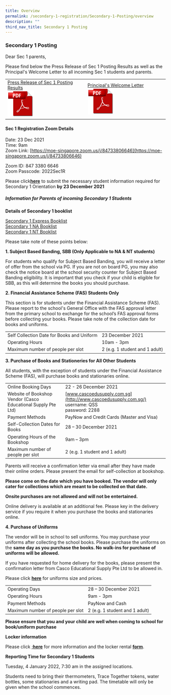 ```yaml
---
title: Overview
permalink: /secondary-1-registration/Secondary-1-Posting/overview
description: ""
third_nav_title: Secondary 1 Posting
---
```

### Secondary 1 Posting


Dear Sec 1 parents,

Please find below the Press Release of Sec 1 Posting Results as well as the Principal's Welcome Letter to all incoming Sec 1 students and parents.

|  	|  	|
|---	|---	|
| [Press Release of Sec 1 Posting Results](https://staging.du62j8uucogi5.amplifyapp.com/files/Press%20Release%20of%202021%20Sec%201%20Posting%20Results.pdf) <br> <a href="https://staging.du62j8uucogi5.amplifyapp.com/files/Press%20Release%20of%202021%20Sec%201%20Posting%20Results.pdf"><img src="/images/pdflogo.png" style="width:35%">   	|  [Principal's Welcome Letter](https://staging.du62j8uucogi5.amplifyapp.com/files/Welcome%20Letter%20to%20Sec%201%202022%20Students%20and%20Parents.pdf) <br> <a href="https://staging.du62j8uucogi5.amplifyapp.com/files/Welcome%20Letter%20to%20Sec%201%202022%20Students%20and%20Parents.pdf"><img src="/images/pdflogo.png" style="width:35%">	|
	
	
#### Sec 1 Registration Zoom Details
	
Date: 23 Dec 2021  <br>Time: 9am
<br>Zoom Link:&nbsp;[https://moe-singapore.zoom.us/j/84733806646](https://moe-singapore.zoom.us/j/84733806646)

Zoom ID: 847 3380 6646
<br>Zoom Passcode: 2022Sec1R
	
Please click[**here**](https://form.gov.sg/61ad5aac7d788000131f03c3)&nbsp;to submit the necessary student information required for Secondary 1 Orientation&nbsp;**by 23 December 2021**

  

##### Information for Parents of incoming Secondary 1 Students

**Details of Secondary 1 booklist**  

[Secondary 1 Express Booklist](/files/s1e.pdf)
<br>[Secondary 1 NA Booklist](/files/s1na.pdf)
<br>[Secondary 1 NT Booklist](/files/s1nt.pdf)

  

Please take note of these points below:

**1. Subject Based Banding, SBB (Only Applicable to NA &amp; NT students)**

For students who qualify for Subject Based Banding, you will receive a letter of offer from the school via PG. If you are not on board PG, you may also check the notice board at the school security counter for Subject Based Banding eligibility. It is important that you check if your child is eligible for SBB, as this will determine the books you should purchase.
	
**2. Financial Assistance Scheme (FAS) Students Only**

This section is for students under the Financial Assistance Scheme (FAS). Please report to the school's General Office with the FAS approval letter from the primary school to exchange for the school’s FAS approval forms before collecting your books. Please take note of the collection date for books and uniforms.
	
|  	|  	|
|---	|---	|
| Self Collection Date for Books and Uniform 	| 23 December 2021 	|
| Operating Hours 	| 10am - 3pm 	|
| Maximum number of people per slot 	| 2 (e.g. 1 student and 1 adult) 	|
	

**3. Purchase of Books and Stationeries for All Other Students**

All students, with the exception of students under the Financial Assistance Scheme (FAS), will purchase books and stationaries online.
	
|  	|  	|
|---	|---	|
| Online Booking Days 	| 22 - 26 December 2021 	|
| Website of Bookshop Vendor (Casco Educational Supply Pte Ltd) 	|  [www.cascoedusupply.com.sg](http://www.cascoedusupply.com.sg/)<br>username: QSS<br>password: 2288 	|
| Payment Methods 	| PayNow and Credit Cards (Master and Visa) 	|
| Self-Collection Dates for Books 	| 28 – 30 December 2021 	|
| Operating Hours of the Bookshop 	| 9am – 3pm 	|
| Maximum number of people per slot 	| 2 (e.g. 1 student and 1 adult) 	|
	
Parents will receive a confirmation letter via email after they have made their online orders. Please present the email for self-collection at bookshop.

**Please come on the date which you have booked. The vendor will only cater for collections which are meant to be collected on that date.**

**Onsite purchases are not allowed and will not be entertained.**

Online delivery is available at an additional fee. Please key in the delivery service if you require it when you purchase the books and stationaries online.&nbsp;

**4. Purchase of Uniforms**  

The vendor will be in school to sell uniforms.&nbsp;You may purchase your uniforms after collecting the school books. Please purchase the uniforms on the&nbsp;**same day as you purchase the books. No walk-ins for purchase of uniforms will be allowed.**

  

If you have requested for home delivery for the books, please present the confirmation letter from Casco Educational Supply Pte Ltd to be allowed in.

Please click **[here](/files/School%20Uniform%20Info.pdf)** for uniforms size and prices.

|  	|  	|
|---	|---	|
| Operating Days 	| 28 – 30 December 2021 	|
| Operating Hours 	| 9am - 3pm 	|
| Payment Methods 	| PayNow and Cash 	|
|  Maximum number of people per slot 	| 2 (e.g. 1 student and 1 adult) 	|
	
**Please ensure that you and your child are well when coming to school for book/uniform purchase**  

**Locker information**

Please click ;**[here](/files/locker%20qr.pdf)** for more information and the locker rental [**form**](https://docs.google.com/forms/d/e/1FAIpQLSfLPRggRwovT8QNYJljwvDXE7VlXEIEYGU31UOvhjnWRRDZ3A/viewform).

  

**Reporting Time for Secondary 1 Students**

Tuesday, 4 January 2022, 7:30 am in the assigned locations.

Students need to bring their thermometers, Trace Together tokens, water bottles, some stationaries and a writing pad. The timetable will only be given when the school commences.